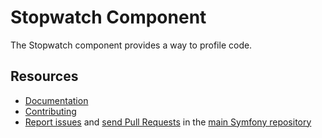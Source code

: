 # Stopwatch Component

The Stopwatch component provides a way to profile code.

## Resources

-   [Documentation](https://symfony.com/doc/current/components/stopwatch.html)
-   [Contributing](https://symfony.com/doc/current/contributing/index.html)
-   [Report issues](https://github.com/symfony/symfony/issues) and
    [send Pull Requests](https://github.com/symfony/symfony/pulls)
    in the [main Symfony repository](https://github.com/symfony/symfony)
